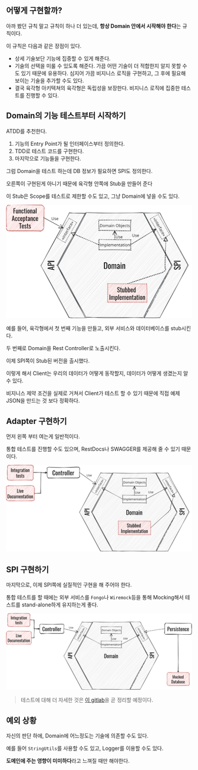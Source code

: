 ## 어떻게 구현할까?

아까 봤던 규칙 말고 규칙이 하나 더 있는데, **항상 Domain 안에서 시작해야 한다**는 규칙이다.

이 규칙은 다음과 같은 장점이 있다.

- 상세 기술보단 기능에 집중할 수 있게 해준다.
- 기술의 선택을 미룰 수 있도록 해준다. 가끔 어떤 기술이 더 적합한지 알지 못할 수도 있기 때문에 유용하다.
  심지어 가끔 비지니스 로직을 구현하고, 그 후에 필요해 보이는 기술을 추가할 수도 있다.
- 결국 육각형 아키텍쳐의 육각형은 독립성을 보장한다.
  비지니스 로직에 집중한 테스트를 진행할 수 있다.

## Domain의 기능 테스트부터 시작하기

ATDD를 추천한다.

1. 기능의 Entry Point가 될 인터페이스부터 정의한다.
2. TDD로 테스트 코드를 구현한다.
3. 마지막으로 기능들을 구현한다.

그럼 Domain을 테스트 하는데 DB 정보가 필요하면 SPI도 정의한다.

오른쪽이 구현된게 아니기 때문에 육각형 안쪽에 Stub을 만들어 준다

이 Stub은 Scope를 테스트로 제한할 수도 있고, 그냥 Domain에 넣을 수도 있다.

![img](./images/hexagonal_stub.png)

예를 들어, 육각형에서 첫 번째 기능을 만들고, 외부 서비스와 데이터베이스를 stub시킨다.

두 번째로 Domain을 Rest Controller로 노출시킨다.

이제 SPI쪽이 Stub된 버전을 출시했다.

이렇게 해서 Client는 우리의 데이터가 어떻게 동작할지, 데이터가 어떻게 생겼는지 알 수 있다.

비지니스 제약 조건을 실제로 거쳐서 Client가 테스트 할 수 있기 때문에 직접 예제 JSON을 만드는 것 보다 정확하다.

## Adapter 구현하기

먼저 왼쪽 부터 여는게 일반적이다.

통합 테스트를 진행할 수도 있으며, RestDocs나 SWAGGER를 제공해 줄 수 있기 때문이다.

![img](./images/hexagonal_adapter.png)

## SPI 구현하기

마지막으로, 이제 SPI쪽에 실질적인 구현을 해 주어야 한다.

통합 테스트를 할 때에는 외부 서비스를 `Fongo`나 `Wiremock`등을 통해 Mocking해서 테스트를 stand-alone하게 유지하는게 좋다.

![img](./images/hexagonal_spi.png)

> 테스트에 대해 더 자세한 것은 [이 gitlab](https://gitlab.com/crafts-records/talkadvisor/talkadvisor-back/blob/master/TestingStrategy.md)을 곧 정리할 예정이다.

## 예외 상황

자신의 판단 하에, Domain에 어느정도는 기술에 의존할 수도 있다.

예를 들어 `StringUtils`를 사용할 수도 있고, Logger를 이용할 수도 있다.

**도메인에 주는 영향이 미미하다**라고 느껴질 때만 해야한다.